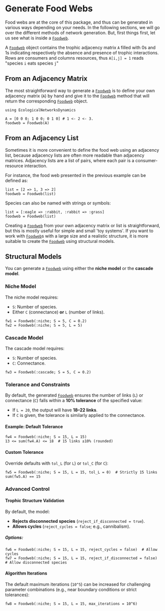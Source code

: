 # Generate Food Webs

Food webs are at the core of this package,
and thus can be generated in various ways depending on your needs.
In the following sections, we will go over the different methods of network generation.
But, first things first, let us see what is inside a [`Foodweb`](@ref).

A [`Foodweb`](@ref) object contains the trophic adjacency matrix `A` filled with 0s and 1s
indicating respectively the absence and presence of trophic interactions.
Rows are consumers and columns resources, thus `A[i,j] = 1` reads "species `i` eats species `j`"

## From an Adjacency Matrix

The most straightforward way to generate a [`Foodweb`](@ref) is to
define your own adjacency matrix (`A`) by hand
and give it to the [`Foodweb`](@ref) method
that will return the corresponding [`Foodweb`](@ref) object.

```@setup econetd
using EcologicalNetworksDynamics
```

```@example econetd
A = [0 0 0; 1 0 0; 0 1 0] # 1 <- 2 <- 3.
foodweb = Foodweb(A)
```

## From an Adjacency List

Sometimes it is more convenient to define the food web using an adjacency list,
because adjacency lists are often more readable than adjacency matrices.
Adjacency lists are a list of pairs, where each pair is a consumer-resource interaction.

For instance, the food web presented in the previous example can be defined as:

```@example econetd
list = [2 => 1, 3 => 2]
foodweb = Foodweb(list)
```

Species can also be named with strings or symbols:

```@example econetd
list = [:eagle => :rabbit, :rabbit => :grass]
foodweb = Foodweb(list)
```

Creating a [`Foodweb`](@ref) from your own adjacency matrix or list is straightforward,
but this is mostly useful for simple and small 'toy systems'.
If you want to work with [`Foodweb`](@ref)s with a large size and a realistic structure,
it is more suitable to create the [`Foodweb`](@ref) using structural models.

## Structural Models

You can generate a [`Foodweb`](@ref) using either the **niche model** or the **cascade model**.

### Niche Model

The niche model requires:

  - `S`: Number of species.
  - Either `C` (connectance) **or** `L` (number of links).

```@example econetd
fw1 = Foodweb(:niche; S = 5, C = 0.2)
fw2 = Foodweb(:niche; S = 5, L = 5)
```

### Cascade Model

The cascade model requires:

  - `S`: Number of species.
  - `C`: Connectance.

```@example econetd
fw3 = Foodweb(:cascade; S = 5, C = 0.2)
```

### Tolerance and Constraints

By default, the generated [`Foodweb`](@ref) ensures the number of links (`L`) or
connectance (`C`) falls within a **10% tolerance** of the specified value:

  - If `L = 20`, the output will have **18–22 links**.
  - If `C` is given, the tolerance is similarly applied to the connectance.

#### Example: Default Tolerance

```@example econetd
fw4 = Foodweb(:niche; S = 15, L = 15)
13 <= sum(fw4.A) <= 18  # 15 links ±10% (rounded)  
```

#### Custom Tolerance

Override defaults with `tol_L` (for `L`) or `tol_C` (for `C`):

```@example econetd
fw5 = Foodweb(:niche; S = 15, L = 15, tol_L = 0)  # Strictly 15 links  
sum(fw5.A) == 15
```

### Advanced Control

#### Trophic Structure Validation

By default, the model:

  - **Rejects disconnected species** (`reject_if_disconnected = true`).
  - **Allows cycles** (`reject_cycles = false`; e.g., cannibalism).

##### Options:

```@example econetd
fw6 = Foodweb(:niche; S = 15, L = 15, reject_cycles = false)  # Allow cycles  
fw7 = Foodweb(:niche; S = 15, L = 15, reject_if_disconnected = false)  # Allow disconnected species  
```

#### Algorithm Iterations

The default maximum iterations (`10^5`) can be increased for challenging
parameter combinations (e.g., near boundary conditions or strict tolerances):

```@example econetd
fw8 = Foodweb(:niche; S = 15, L = 15, max_iterations = 10^6)
```
